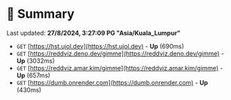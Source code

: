 # 📖 Summary
Last updated: **27/8/2024, 3:27:09 PG "Asia/Kuala_Lumpur"**

- `GET` [https://hst.ujol.dev](https://hst.ujol.dev) - **Up** (690ms)
- `GET` [https://reddviz.deno.dev/gimme](https://reddviz.deno.dev/gimme) - **Up** (3032ms)
- `GET` [https://reddviz.amar.kim/gimme](https://reddviz.amar.kim/gimme) - **Up** (657ms)
- `GET` [https://dumb.onrender.com](https://dumb.onrender.com) - **Up** (430ms)
